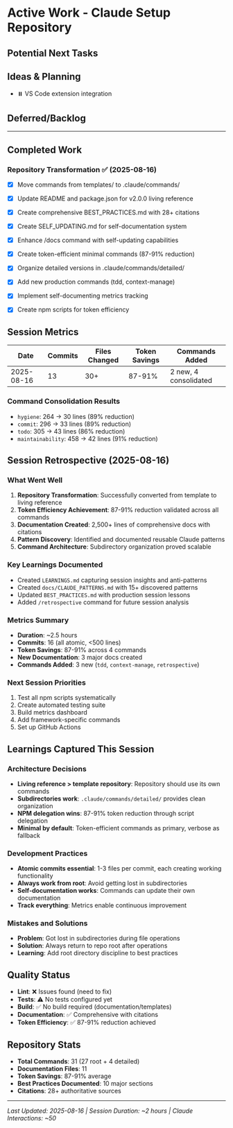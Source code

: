 # Active Work - Claude Setup Repository

## Potential Next Tasks

## Ideas & Planning  
- ⏸️ VS Code extension integration

## Deferred/Backlog

---

## Completed Work

### Repository Transformation ✅ (2025-08-16)

- [x] Move commands from templates/ to .claude/commands/
- [x] Update README and package.json for v2.0.0 living reference
- [x] Create comprehensive BEST_PRACTICES.md with 28+ citations
- [x] Create SELF_UPDATING.md for self-documentation system
- [x] Enhance /docs command with self-updating capabilities
- [x] Create token-efficient minimal commands (87-91% reduction)
- [x] Organize detailed versions in .claude/commands/detailed/
- [x] Add new production commands (tdd, context-manage)
- [x] Implement self-documenting metrics tracking
- [x] Create npm scripts for token efficiency


## Session Metrics

| Date | Commits | Files Changed | Token Savings | Commands Added |
|------|---------|---------------|---------------|----------------|
| 2025-08-16 | 13 | 30+ | 87-91% | 2 new, 4 consolidated |

### Command Consolidation Results
- `hygiene`: 264 → 30 lines (89% reduction)
- `commit`: 296 → 33 lines (89% reduction)  
- `todo`: 305 → 43 lines (86% reduction)
- `maintainability`: 458 → 42 lines (91% reduction)

## Session Retrospective (2025-08-16)

### What Went Well
1. **Repository Transformation**: Successfully converted from template to living reference
2. **Token Efficiency Achievement**: 87-91% reduction validated across all commands
3. **Documentation Created**: 2,500+ lines of comprehensive docs with citations
4. **Pattern Discovery**: Identified and documented reusable Claude patterns
5. **Command Architecture**: Subdirectory organization proved scalable

### Key Learnings Documented
- Created `LEARNINGS.md` capturing session insights and anti-patterns
- Created `docs/CLAUDE_PATTERNS.md` with 15+ discovered patterns
- Updated `BEST_PRACTICES.md` with production session lessons
- Added `/retrospective` command for future session analysis

### Metrics Summary
- **Duration**: ~2.5 hours
- **Commits**: 16 (all atomic, <500 lines)
- **Token Savings**: 87-91% across 4 commands
- **New Documentation**: 3 major docs created
- **Commands Added**: 3 new (`tdd`, `context-manage`, `retrospective`)

### Next Session Priorities
1. Test all npm scripts systematically
2. Create automated testing suite
3. Build metrics dashboard
4. Add framework-specific commands
5. Set up GitHub Actions

## Learnings Captured This Session

### Architecture Decisions
- **Living reference > template repository**: Repository should use its own commands
- **Subdirectories work**: `.claude/commands/detailed/` provides clean organization
- **NPM delegation wins**: 87-91% token reduction through script delegation
- **Minimal by default**: Token-efficient commands as primary, verbose as fallback

### Development Practices
- **Atomic commits essential**: 1-3 files per commit, each creating working functionality
- **Always work from root**: Avoid getting lost in subdirectories
- **Self-documentation works**: Commands can update their own documentation
- **Track everything**: Metrics enable continuous improvement

### Mistakes and Solutions
- **Problem**: Got lost in subdirectories during file operations
- **Solution**: Always return to repo root after operations
- **Learning**: Add root directory discipline to best practices


## Quality Status
- **Lint**: ❌ Issues found (need to fix)
- **Tests**: ⚠️ No tests configured yet
- **Build**: ✅ No build required (documentation/templates)
- **Documentation**: ✅ Comprehensive with citations
- **Token Efficiency**: ✅ 87-91% reduction achieved

## Repository Stats
- **Total Commands**: 31 (27 root + 4 detailed)
- **Documentation Files**: 11
- **Token Savings**: 87-91% average
- **Best Practices Documented**: 10 major sections
- **Citations**: 28+ authoritative sources

---
*Last Updated: 2025-08-16 | Session Duration: ~2 hours | Claude Interactions: ~50*
